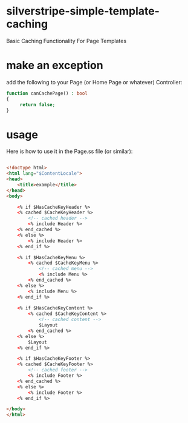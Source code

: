 # silverstripe-simple-template-caching
Basic Caching Functionality For Page Templates

# make an exception
add the following to your Page (or Home Page or whatever) Controller:

```php
function canCachePage() : bool
{
     return false;
}
```

# usage
Here is how to use it in the Page.ss file (or similar):
```html

<!doctype html>
<html lang="$ContentLocale">
<head>
    <title>example</title>
</head>
<body>

    <% if $HasCacheKeyHeader %>
    <% cached $CacheKeyHeader %>
        <!-- cached header -->
        <% include Header %>
    <% end_cached %>
    <% else %>
        <% include Header %>
    <% end_if %>

    <% if $HasCacheKeyMenu %>
        <% cached $CacheKeyMenu %>
            <!-- cached menu -->
            <% include Menu %>
        <% end_cached %>
    <% else %>
        <% include Menu %>
    <% end_if %>
        
    <% if $HasCacheKeyContent %>
        <% cached $CacheKeyContent %>
            <!-- cached content -->
            $Layout
        <% end_cached %>
    <% else %>
        $Layout
    <% end_if %>

    <% if $HasCacheKeyFooter %>
    <% cached $CacheKeyFooter %>
        <!-- cached footer -->
        <% include Footer %>
    <% end_cached %>
    <% else %>
        <% include Footer %>
    <% end_if %>

</body>
</html>

```
